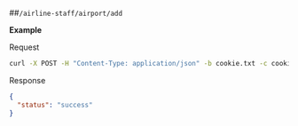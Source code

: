 ##`/airline-staff/airport/add`

**Example**

Request

```bash
curl -X POST -H "Content-Type: application/json" -b cookie.txt -c cookie.txt "http://localhost:5000/api/airline-staff/airport/add" -d"{\"name\": \"SHA\", \"city\": \"Shanghai\"}"
```

Response

```json
{
  "status": "success"
}
```
